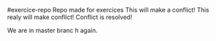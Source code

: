 #exercice-repo
Repo made for exercices
This will make a conflict!
This realy will make conflict!
Conflict is resolved!

We are in master branc h again.
